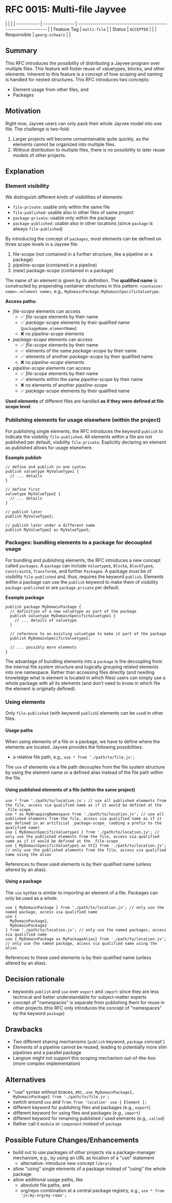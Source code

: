 <!--
SPDX-FileCopyrightText: 2023 Friedrich-Alexander-Universitat Erlangen-Nurnberg

SPDX-License-Identifier: AGPL-3.0-only
-->

# RFC 0015: Multi-file Jayvee

|             |                 |
| ----------- | --------------- | --------------------------------------------------------------- |
| Feature Tag | `multi-file`    |
| Status      | `ACCEPTED`    | <!-- Possible values: DRAFT, DISCUSSION, ACCEPTED, REJECTED --> |
| Responsible | `georg-schwarz` | <!-- TODO: assign yourself as main driver of this RFC -->       |

<!--
  Status Overview:
  - DRAFT: The RFC is not ready for a review and currently under change. Feel free to already ask for feedback on the structure and contents at this stage.
  - DISCUSSION: The RFC is open for discussion. Usually, we open a PR to trigger discussions.
  - ACCEPTED: The RFC was accepted. Create issues to prepare implementation of the RFC.
  - REJECTED: The RFC was rejected. If another revision emerges, switch to status DRAFT.
-->

## Summary

This RFC introduces the possibility of distributing a Jayvee program over multiple files.
This feature will foster reuse of valuetypes, blocks, and other elements.
Inherent to this feature is a concept of how scoping and naming is handled for nested structures.
This RFC introduces two concepts:

- Element usage from other files, and
- Packages

## Motivation

Right now, Jayvee users can only pack their whole Jayvee model into one file.
The challenge is two-fold:

1. Larger projects will become unmaintainable quite quickly, as the elements cannot be organized into multiple files.
2. Without distribution to multiple files, there is no possibility to later reuse models of other projects.

## Explanation

### Element visibility

We distinguish different kinds of visibilities of elements:

- `file-private`: usable only within the same file
- `file-published`: usable also in other files of same project
- `package-private`: usable only within the package
- `package-published`: usable also in other locations (since `package` is always `file-published`)

By introducing the concept of `packages`, most elements can be defined on three scope levels in a Jayvee file:

1. file-scope (not contained in a further structure, like a pipeline or a package)
2. pipeline-scope (contained in a pipeline)
3. (new) package-scope (contained in a package)

The name of an element is given by its definition.
The **qualified name** is constructed by prepending container structures in this pattern: `<container name>.<element name>`, e.g., `MyDomainPackage.MyDomainSpecificValuetype`.

**Access paths:**

- _file-scope_ elements can access
  - &#9989; _file-scope_ elements by their name
  - &#9989; _package-scope_ elements by their qualified name (`packageName.elementName`)
  - &#10060; no _pipeline-scope_ elements
- _package-scope_ elements can access
  - &#9989; _file-scope_ elements by their name
  - &#9989; elements of the same _package-scope_ by their name
  - &#9989; elements of another _package-scope_ by their qualified name
  - &#10060; no _pipeline-scope_ elements
- _pipeline-scope_ elements can access
  - &#9989; _file-scope_ elements by their name
  - &#9989; elements within the same _pipeline-scope_ by their name
  - &#10060; no elements of another _pipeline-scope_
  - &#9989; _package-scope_ elements by their qualified name

**Used elements** of different files are handled **as if they were defined at file scope level**.

### Publishing elements for usage elsewhere (within the project)

For publishing single elements, the RFC introduces the keyword `publish` to indicate the visibility `file-published`.
All elements within a file are not published per default, visibility `file-private`.
Explicitly declaring an element as published allows for usage elsewhere.

**Example publish**

```
// define and publish in one syntax
publish valuetype MyValueType1 {
  // ... details
}

// define first
valuetype MyValueType2 {
  // ... details
}

// publish later
publish MyValueType2;

// publish later under a different name
publish MyValueType2 as MyValueType3;
```

### Packages: bundling elements to a package for decoupled usage

For bundling and publishing elements, the RFC introduces a new concept called `packages`.
A `package` can include `Valuetype`s, `Block`s, `BlockType`s, `Constraint`s, `Transform`s, and further `Package`s.
A package must be of visibility `file-published` and, thus, requires the keyword `publish`.
Elements within a package can use the `publish` keyword to make them of visibility `package-published` or are `package-private` per default.

**Example package**

```
publish package MyDomainPackage {
  // definition of a new valuetype as part of the package
  publish valuetype MyDomainSpecificValuetype1 {
    // ... details of valuetype
  }

  // reference to an existing valuetype to make it part of the package
  publish MyDomainSpecificValuetype2;

  // ... possibly more elements
}
```

The advantage of bundling elements into a `package` is the decoupling from the internal file system structure and logically grouping related elements into one namespace.
Rather than accessing files directly (and needing knowledge what is element is located in which files) users can simply use a whole package with all its elements (and don't need to know in which file the element is originally defined).

### Using elements

Only `file-published` (with keyword `publish`) elements can be `use`d in other files.

#### Usage paths

When using elements of a file or a package, we have to define where the elements are located.
Jayvee provides the following possibilities:

- a relative file path, e.g., `use * from './path/to/file.jv';`

The `use` of elements via a file path decouples from the file system structure by using the element name or a defined alias instead of the file path within the file.

#### Using published elements of a file (within the same project)

```
use * from './path/to/location.jv'; // use all published elements from the file, access via qualified name as if it would be defined at the _file-scope_
use * as MyWrappingNamespace from './path/to/location.jv'; // use all published elements from the file, access via qualified name as if it was defined in an artificial _package-scope_ (adding a prefix to the qualified name)
use { MyDomainSpecificValuetype1 } from './path/to/location.jv'; // only use the published elements from the file, access via qualified name as if it would be defined at the _file-scope_
use { MyDomainSpecificValuetype1 as Vt1} from './path/to/location.jv'; // only use the published elements from the file, access via qualified name using the alias
```

References to these used elements is by their qualified name (unless altered by an alias).

#### Using a package

The `use` syntax is similar to importing an element of a file.
Packages can only be used as a whole.

```
use { MyDomainPackage } from './path/to/location.jv'; // only use the named package, access via qualified name
use {
  MyDomainPackage1,
  MyDomainPackage2
} from './path/to/location.jv'; // only use the named packages, access via qualified name
use { MyDomainPackage as MyPackageAlias} from './path/to/location.jv'; // only use the named package, access via qualified name using the alias
```

References to these used elements is by their qualified name (unless altered by an alias).

## Decision rationale

- keywords `publish` and `use` over `export` and `import` since they are less technical and better understandable for subject-matter experts
- concept of "namespaces" is separate from publishing them for reuse in other projects (this RFC only introduces the concept of "namespaces" by the keyword `package`)

## Drawbacks

- Two different sharing mechanisms (`publish` keyword, `package` concept`)
- Elements of a pipeline cannot be reused, leading to potentially more slim pipelines and a parallel package
- Langium might not support this scoping mechanism out-of-the-box (more complex implementation)

## Alternatives

- "use" syntax without braces, etc., `use MyDomainPackage1, MyDomainPackage2 from './path/to/file.jv';`
- switch around `use` and `from`: `from 'location' use { Element };`
- different keyword for publishing files and packages (e.g., `export`)
- different keyword for using files and packages (e.g., `import`)
- different keyword for renaming published / used elements (e.g., `called`)
- Rather call it `module` or `component` instead of `package`

## Possible Future Changes/Enhancements

- build out to use packages of other projects via a package-manager mechanism, e.g., by using an URL as location of a "use" statement
  - alternative: introduce new concept `library`
- allow "using" single elements of a package instead of "using" the whole package
- allow additional usage paths, like
  - absolute file paths, and
  - org/repo combination at a central package registry, e.g., `use * from 'jv:my-org/my-repo';`
